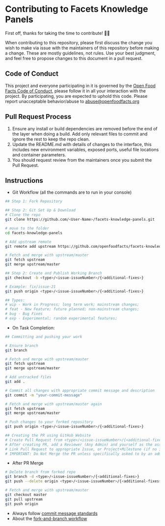 # Contributing to Facets Knowledge Panels

First off, thanks for taking the time to contribute! 🎉🎉

When contributing to this repository, please first discuss the change you wish to make via issue with the maintainers of this repository before making a change. These are mostly guidelines, not rules. Use your best judgment, and feel free to propose changes to this document in a pull request.

## Code of Conduct

This project and everyone participating in it is governed by the [Open Food Facts Code of Conduct](https://world.openfoodfacts.org/code-of-conduct), please follow it in all your interaction with the project. By participating, you are expected to uphold this code. Please report unacceptable behavior/abuse to abuse@openfoodfacts.org

## Pull Request Process

1. Ensure any install or build dependencies are removed before the end of the layer when doing a build. Add only relevant files to commit and ignore the rest to keep the repo clean.
2. Update the README.md with details of changes to the interface, this includes new environment variables, exposed ports, useful file locations and container parameters.
3. You should request review from the maintainers once you submit the Pull Request.

## Instructions

- Git Workflow (all the commands are to run in your console)

```bash
## Step 1: Fork Repository

## Step 2: Git Set Up & Download
# Clone the repo
git clone https://github.com/<User-Name>/facets-knowledge-panels.git

# move to the folder
cd facets-knowledge-panels

# Add upstream remote
git remote add upstream https://github.com/openfoodfacts/facets-knowledge-panels.git

# Fetch and merge with upstream/master
git fetch upstream
git merge upstream/master

## Step 2: Create and Publish Working Branch
git checkout -b <type>/<issue-issueNumber>/{<additional-fixes>}

# Example: fix/issue-21
git push origin <type>/<issue-issueNumber>/{<additional-fixes>}

## Types:
# wip - Work in Progress; long term work; mainstream changes;
# feat - New Feature; future planned; non-mainstream changes;
# bug - Bug Fixes
# exp - Experimental; random experimental features;
```

- On Task Completion:

```bash
## Committing and pushing your work

# Ensure branch
git branch

# Fetch and merge with upstream/master
git fetch upstream
git merge upstream/master

# Add untracked files
git add .

# Commit all changes with appropriate commit message and description
git commit -m "your-commit-message"

# Fetch and merge with upstream/master again
git fetch upstream
git merge upstream/master

# Push changes to your forked repository
git push origin <type>/<issue-issueNumber>/{<additional-fixes>}

## Creating the PR using GitHub Website
# Create Pull Request from <type>/<issue-issueNumber>/{<additional-fixes>} branch in your forked repository to the master branch in the upstream repository
# After creating PR, add a Reviewer (Any Admin) and yourself as the assignee
# Link Pull Request to appropriate Issue, or Project+Milestone (if no issue created)
# IMPORTANT: Do Not Merge the PR unless specifically asked to by an admin.
```

- After PR Merge

```bash
# Delete branch from forked repo
git branch -d <type>/<issue-issueNumber>/{<additional-fixes>}
git push --delete origin <type>/<issue-issueNumber>/{<additional-fixes>}

# Fetch and merge with upstream/master
git checkout master
git pull upstream
git push origin
```

- Always follow [commit message standards](https://chris.beams.io/posts/git-commit/)
- About the [fork-and-branch workflow](https://blog.scottlowe.org/2015/01/27/using-fork-branch-git-workflow/)